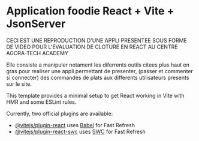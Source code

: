 # Application foodie React + Vite + JsonServer

CECI EST UNE REPRODUCTION D'UNE APPLI PRESENTEE SOUS FORME DE VIDEO POUR L'EVALUATION DE CLOTURE EN REACT AU CENTRE AGORA-TECH ACADEMY

Elle consiste a manipuler notament les diferrents outils citees plus haut en gras pour realiser une appli permettant de presenter, (passer et commenter si connecter) des commandes
de plats aux differents utilisateurs presents sur le site.



This template provides a minimal setup to get React working in Vite with HMR and some ESLint rules.

Currently, two official plugins are available:

- [@vitejs/plugin-react](https://github.com/vitejs/vite-plugin-react/blob/main/packages/plugin-react/README.md) uses [Babel](https://babeljs.io/) for Fast Refresh
- [@vitejs/plugin-react-swc](https://github.com/vitejs/vite-plugin-react-swc) uses [SWC](https://swc.rs/) for Fast Refresh
